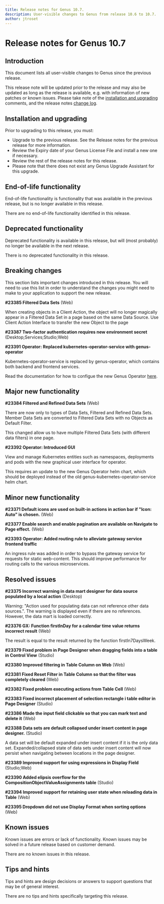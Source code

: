 ```yaml
---
title: Release notes for Genus 10.7.
description: User-visible changes to Genus from release 10.6 to 10.7.
author: jtroset
---
```


# Release notes for Genus 10.7

## Introduction

This document lists all user-visible changes to Genus since the previous release.

This release note will be updated prior to the release and may also be updated as long as the release is available, e.g. with information of new patches or known issues. Please take note of the [installation and upgrading](#installation-and-upgrading) comments, and the release notes [change log](#change-log).

## Installation and upgrading

Prior to upgrading to this release, you must:

- Upgrade to the previous release. See the Release notes for the previous release for more information.
- Review the Expiry date of your Genus License File and install a new one if necessary.
- Review the rest of the release notes for this release.
- Please note that there does not exist any Genus Upgrade Assistant for this upgrade.

<!--rntype01-start INSTALLATION / UPGRADE. DO NOT CHANGE THESE TAGS. ANY CHANGES BELOW WILL BE OVERWRITTEN.-->

<!--rntype01-end   INSTALLATION / UPGRADE. DO NOT CHANGE THESE TAGS. ANY CHANGES ABOVE WILL BE OVERWRITTEN.-->
<!-- release note type 2 is missing. That's ok.-->

## End-of-life functionality

End-of-life functionality is functionality that was available in the previous release, but is no longer available in this release.
<!--rntype03-start END-OF-LIFE. DO NOT CHANGE THESE TAGS. ANY CHANGES BELOW WILL BE OVERWRITTEN.-->
There are no end-of-life functionality identified in this release.
<!--rntype03-end   END-OF-LIFE. DO NOT CHANGE THESE TAGS. ANY CHANGES ABOVE WILL BE OVERWRITTEN.-->
## Deprecated functionality

Deprecated functionality is available in this release, but will (most probably) no longer be available in the next release.
<!--rntype04-start DEPRECATED. DO NOT CHANGE THESE TAGS. ANY CHANGES BELOW WILL BE OVERWRITTEN.-->
There is no deprecated functionality in this release.
<!--rntype04-end   DEPRECATED. DO NOT CHANGE THESE TAGS. ANY CHANGES ABOVE WILL BE OVERWRITTEN.-->
## Breaking changes

This section lists important changes introduced in this release. You will need to use this list in order to understand the changes you might need to make to your application to support the new release.
<!--rntype05-start BREAKING. DO NOT CHANGE THESE TAGS. ANY CHANGES BELOW WILL BE OVERWRITTEN.-->
<!--ID a579820f-f608-4f2f-91dc-a74a72e9ea54 -->
**#23385 Filtered Data Sets** (Web)

When creating objects in a Client Action, the object will no longer magically appear in a Filtered Data Set in a page based on the same Data Source. Use Client Action Interface to transfer the new Object to the page

<!--ID 2d6f34b4-ce9c-4d80-870d-e6ceeb6ce152 -->
**#23387 Two-factor authentication requires new environment secret** (Desktop;Services;Studio;Web)

<!--ID adde2580-31e0-4502-9ebb-7f871fbc89d2 -->
**#23391 Operator: Replaced kubernetes-operator-service with genus-operator**

Kubernetes-operator-service is replaced by genus-operator, which contains both backend and frontend services.

Read the documentation for how to configue the new Genus Operator [here](https://docs.genus.no/developers/installation-and-configuration/deploying-genus-10-on-kubernetes/genus-operator/index.html).

<!--rntype05-end   BREAKING. DO NOT CHANGE THESE TAGS. ANY CHANGES ABOVE WILL BE OVERWRITTEN.-->
## Major new functionality
<!--rntype06-start MAJOR. DO NOT CHANGE THESE TAGS. ANY CHANGES BELOW WILL BE OVERWRITTEN.-->
<!--ID 9690cc4b-b0be-4164-b54a-40ebaf61bcb4 -->
**#23384 Filtered and Refined Data Sets** (Web)

There are now only to types of Data Sets, Filtered and Refined Data Sets. Member Data Sets are converted to Filtered Data Sets with no Objects as Default Filter.

This changed allow us to have multiple Filtered Data Sets (with different data filters) in one page.

<!--ID 5cedc210-f23a-4057-86ff-d1d859575688 -->
**#23392 Operator: Introduced GUI**

View and manage Kubernetes entities such as namespaces, deployments and pods with the new graphical user interface for operator.

This requires an update to the new Genus Operator helm chart, which should be deployed instead of the old genus-kubernetes-operator-service helm chart.

<!--rntype06-end   MAJOR. DO NOT CHANGE THESE TAGS. ANY CHANGES ABOVE WILL BE OVERWRITTEN.-->
## Minor new functionality
<!--rntype07-start MINOR. DO NOT CHANGE THESE TAGS. ANY CHANGES BELOW WILL BE OVERWRITTEN.-->
<!--ID 91963e07-ffc1-4dc2-ac6b-c943ce60fd26 -->
**#23371 Default icons are used on built-in actions in action bar if "Icon: Auto" is chosen.** (Web)

<!--ID c4416f61-eefa-4c07-bd3c-59e6faeebb00 -->
**#23377 Enable search and enable pagination are available on Navigate to Page effect.** (Web)

<!--ID 440751c4-000c-4560-b1c6-628dbd3a4609 -->
**#23393 Operator: Added routing rule to alleviate gateway service frontend traffic**

An ingress rule was added in order to bypass the gateway service for requests for static web-content. This should improve performance for routing calls to the various microservices.

<!--rntype07-end   MINOR. DO NOT CHANGE THESE TAGS. ANY CHANGES ABOVE WILL BE OVERWRITTEN.-->
## Resolved issues
<!--rntype08-start RESOLVED ISSUES. DO NOT CHANGE THESE TAGS. ANY CHANGES BELOW WILL BE OVERWRITTEN.-->
<!--ID 96b300c2-3e65-4f91-9e3c-b9a834c36784 -->
**#23375 Incorrect warning in data mart designer for data source populated by a local action** (Desktop)

Warning: "Action used for populating data can not reference other data sources.". The warning is displayed even if there are no references. However, the data mart is loaded correctly.

<!--ID e3ab1ec8-6d78-4b72-8375-89dfa9da4535 -->
**#23376 GX: Function firstInDay for a calendar time value returns incorrect result** (Web)

The result is equal to the result returned by the function firstIn7DaysWeek.

<!--ID de21e76c-84b0-4261-ba1a-09899c7de85f -->
**#23379 Fixed problem in Page Designer when dragging fields into a table in Control View** (Studio)

<!--ID ca92bb0c-827b-4ee0-a962-b380667fb9d9 -->
**#23380 Improved filtering in Table Column on Web** (Web)

<!--ID f6114808-9324-424e-a265-9423de354f6b -->
**#23381 Fixed Reset Filter in Table Column so that the filter was completely cleared** (Web)

<!--ID b673010f-190b-401f-a9e8-d5fa221fbfd3 -->
**#23382 Fixed problem executing actions from Table Cell** (Web)

<!--ID 42341e7f-f210-46c2-97fb-6cf6d6e826a0 -->
**#23383 Fixed incorrect placement of selection rectangle i table editor in Page Designer** (Studio)

<!--ID 2257cd79-a8d5-479b-89c0-7124de23c216 -->
**#23386 Made the input field clickable so that you can mark text and delete it** (Web)

<!--ID cb2b9cd9-9781-4dd4-b908-2256773bddd7 -->
**#23388 Data sets are default collapsed under insert content in page designer.** (Studio)

A data set will be default expanded under insert content if it is the only data set. Expanded/collapsed state of data sets under insert content will now persist when navigating between locations in the page designer.

<!--ID 7a6bd2bf-9ad3-4953-8d5e-ca4c65e5be51 -->
**#23389 Improved support for using expressions in Display Field** (Studio;Web)

<!--ID e36d9726-bc1c-4a87-97a1-202cf3dc86ab -->
**#23390 Added elipsis overflow for the CompositionObjectValueAssignments table** (Studio)

<!--ID bbcda12e-5926-4c22-b857-37977661b8e1 -->
**#23394 Improved support for retaining user state when reloading data in Table** (Web)

<!--ID ad32ca63-7b67-48bd-9e19-76fdf91075d0 -->
**#23395 Dropdown did not use Display Format when sorting options** (Web)

<!--rntype08-end   RESOLVED ISSUES. DO NOT CHANGE THESE TAGS. ANY CHANGES ABOVE WILL BE OVERWRITTEN.-->
## Known issues

Known issues are errors or lack of functionality. Known issues may be solved in a future release based on customer demand.
<!--rntype09-start KNOWN ISSUES. DO NOT CHANGE THESE TAGS. ANY CHANGES BELOW WILL BE OVERWRITTEN.-->
There are no known issues in this release.
<!--rntype09-end   KNOWN ISSUES. DO NOT CHANGE THESE TAGS. ANY CHANGES ABOVE WILL BE OVERWRITTEN.-->
## Tips and hints

Tips and hints are design decisions or answers to support questions that may be of general interest.

There are no tips and hints specifically targeting this release.
<!--changelog CHANGELOG. DO NOT CHANGE THIS TAG. ANY CHANGES BELOW WILL BE DELETED.-->
